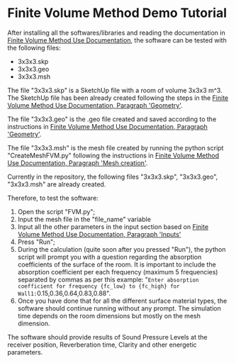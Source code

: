 # Finite Volume Method Demo Tutorial

After installing all the softwares/libraries and reading the documentation in [Finite Volume Method Use Documentation](https://building-acoustics-tu-eindhoven.github.io/Diffusion/Finite%20Volume%20Method%20Use.html), the software can be tested with the following files:
- 3x3x3.skp
- 3x3x3.geo
- 3x3x3.msh

The file "3x3x3.skp" is a SketchUp file with a room of volume 3x3x3 m^3. The SketchUp file has been already created following the steps in the [Finite Volume Method Use Documentation, Paragraph 'Geometry'](https://building-acoustics-tu-eindhoven.github.io/Diffusion/Finite%20Volume%20Method%20Use.html#geometry).

The file "3x3x3.geo" is the .geo file created and saved according to the instructions in [Finite Volume Method Use Documentation, Paragraph 'Geometry'](https://building-acoustics-tu-eindhoven.github.io/Diffusion/Finite%20Volume%20Method%20Use.html#geometry).

The file "3x3x3.msh" is the mesh file created by running the python script "CreateMeshFVM.py" following the instructions in [Finite Volume Method Use Documentation, Paragraph 'Mesh creation'](https://building-acoustics-tu-eindhoven.github.io/Diffusion/Finite%20Volume%20Method%20Use.html#mesh-creation).

Currently in the repository, the following files "3x3x3.skp", "3x3x3.geo", "3x3x3.msh" are already created.

Therefore, to test the software:
1. Open the script "FVM.py";
2. Input the mesh file in the "file_name" variable
3. Input all the other parameters in the input section based on [Finite Volume Method Use Documentation, Paragraph 'Inputs'](https://building-acoustics-tu-eindhoven.github.io/Diffusion/Finite%20Volume%20Method%20Use.html#inputs)
4. Press "Run";
5. During the calculation (quite soon after you pressed "Run"), the python script will prompt you with a question regarding the absorption coefficients of the surface of the room. It is important to include the absorption coefficient per each frequency (maximum 5 frequencies) separated by commas as per this example:
"`Enter absorption coefficient for frequency {fc_low} to {fc_high} for Wall1:`0.15,0.36,0.64,0.83,0.88".
6. Once you have done that for all the different surface material types, the software should continue running without any prompt. The simulation time depends on the room dimensions but mostly on the mesh dimension.

The software should provide results of Sound Pressure Levels at the receiver position, Reverberation time, Clarity and other energetic parameters.
